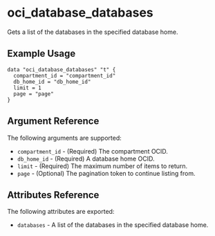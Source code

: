 # oci\_database\_databases

Gets a list of the databases in the specified database home.

## Example Usage

```
data "oci_database_databases" "t" {
  compartment_id = "compartment_id"
  db_home_id = "db_home_id"
  limit = 1
  page = "page"
}
```

## Argument Reference

The following arguments are supported:

* `compartment_id` - (Required) The compartment OCID.
* `db_home_id` - (Required) A database home OCID.
* `limit` - (Required) The maximum number of items to return.
* `page` - (Optional) The pagination token to continue listing from.

## Attributes Reference

The following attributes are exported:

* `databases` - A list of the databases in the specified database home.
